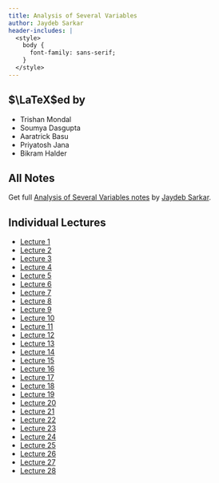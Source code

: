 ```yaml
---
title: Analysis of Several Variables
author: Jaydeb Sarkar
header-includes: |
  <style>
    body {
      font-family: sans-serif;
    }
  </style>
---
```


## $\LaTeX$ed by

- Trishan Mondal
- Soumya Dasgupta
- Aaratrick Basu
- Priyatosh Jana
- Bikram Halder

## All Notes

Get full [Analysis of Several Variables notes](./Analysis-3.pdf) by [Jaydeb Sarkar](https://www.isibang.ac.in/~jay).

## Individual Lectures

- [Lecture 1](./Lec-01.pdf)
- [Lecture 2](./Lec-02.pdf)
- [Lecture 3](./Lec-03.pdf)
- [Lecture 4](./Lec-04.pdf)
- [Lecture 5](./Lec-05.pdf)
- [Lecture 6](./Lec-06.pdf)
- [Lecture 7](./Lec-07.pdf)
- [Lecture 8](./Lec-08.pdf)
- [Lecture 9](./Lec-09.pdf)
- [Lecture 10](./Lec-10.pdf)
- [Lecture 11](./Lec-11.pdf)
- [Lecture 12](./Lec-12.pdf)
- [Lecture 13](./Lec-13.pdf)
- [Lecture 14](./Lec-14.pdf)
- [Lecture 15](./Lec-15.pdf)
- [Lecture 16](./Lec-16.pdf)
- [Lecture 17](./Lec-17.pdf)
- [Lecture 18](./Lec-18.pdf)
- [Lecture 19](./Lec-19.pdf)
- [Lecture 20](./Lec-20.pdf)
- [Lecture 21](./Lec-21.pdf)
- [Lecture 22](./Lec-22.pdf)
- [Lecture 23](./Lec-23.pdf)
- [Lecture 24](./Lec-24.pdf)
- [Lecture 25](./Lec-25.pdf)
- [Lecture 26](./Lec-26.pdf)
- [Lecture 27](./Lec-27.pdf)
- [Lecture 28](./Lec-28.pdf)
